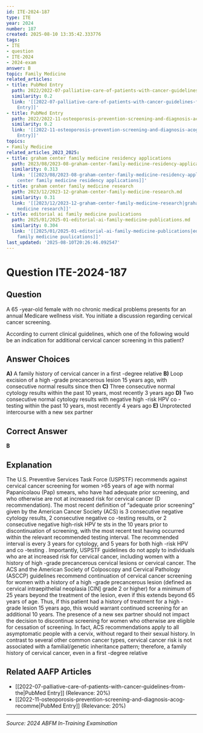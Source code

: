 ```yaml
---
id: ITE-2024-187
type: ITE
year: 2024
number: 187
created: 2025-08-10 13:35:42.333776
tags:
- ITE
- question
- ITE-2024
- 2024-exam
answer: B
topic: Family Medicine
related_articles:
- title: PubMed Entry
  path: 2022/2022-07-palliative-care-of-patients-with-cancer-guidelines-from-the.md
  similarity: 0.2
  link: '[[2022-07-palliative-care-of-patients-with-cancer-guidelines-from-the|PubMed
    Entry]]'
- title: PubMed Entry
  path: 2022/2022-11-osteoporosis-prevention-screening-and-diagnosis-acog-recomme.md
  similarity: 0.2
  link: '[[2022-11-osteoporosis-prevention-screening-and-diagnosis-acog-recomme|PubMed
    Entry]]'
topics:
- Family Medicine
related_articles_2023_2025:
- title: graham center family medicine residency applications
  path: 2023/08/2023-08-graham-center-family-medicine-residency-applications.md
  similarity: 0.313
  link: '[[2023/08/2023-08-graham-center-family-medicine-residency-applications|graham
    center family medicine residency applications]]'
- title: graham center family medicine research
  path: 2023/12/2023-12-graham-center-family-medicine-research.md
  similarity: 0.31
  link: '[[2023/12/2023-12-graham-center-family-medicine-research|graham center family
    medicine research]]'
- title: editorial ai family medicine puulications
  path: 2025/01/2025-01-editorial-ai-family-medicine-publications.md
  similarity: 0.304
  link: '[[2025/01/2025-01-editorial-ai-family-medicine-publications|editorial ai
    family medicine puulications]]'
last_updated: '2025-08-10T20:26:46.092547'
---
```


# Question ITE-2024-187

## Question
A 65 -year-old female with no chronic medical problems presents for an annual Medicare wellness visit. 
You initiate a discussion regarding cervical cancer screening.  
 
According to current clinical guidelines, which one of the following would be an indication for 
additional cervical cancer screening in  this patient?

## Answer Choices
**A)** A family history of cervical cancer in a first -degree relative
**B)** Loop excision of a high -grade precancerous lesion 15 years ago, with consecutive normal results since then
**C)** Three consecutive normal cytology results within the past 10 years, most recently 3 years ago
**D)** Two consecutive normal cytology results with negative high -risk HPV co -testing within the past 10 years, most recently 4 years ago
**E)** Unprotected intercourse with a new sex partner

## Correct Answer
**B**

## Explanation
The U.S. Preventive Services Task Force (USPSTF) recommends against cervical cancer screening for women >65 years of age with normal Papanicolaou (Pap) smears, who have had adequate prior screening, and who otherwise are not at increased risk for cervical cancer (D recommendation). The most recent definition of “adequate prior screening” given by the American Cancer Society (ACS) is 3 consecutive negative cytology results, 2 consecutive negative co -testing results, or 2 consecutive negative high-risk HPV te sts in the 10 years prior to discontinuation of screening, with the most recent test having occurred within the relevant recommended testing interval. The recommended interval is every 3 years for cytology, and 5 years for both high -risk HPV and co -testing . Importantly, USPSTF guidelines do not apply to individuals who are at increased risk for cervical cancer, including women with a history of high -grade precancerous cervical lesions or cervical cancer. The ACS and the American Society of Colposcopy and Cervical Pathology (ASCCP) guidelines recommend continuation of cervical cancer screening for women with a history of a high -grade precancerous lesion (defined as cervical intraepithelial neoplasia [CIN] grade 2 or higher) for a minimum of 25 years beyond the treatment of the lesion, even if this extends beyond 65 years of age. Thus, if this patient had a history of treatment for a high -grade lesion 15 years ago, this would warrant continued screening for an additional 10 years. The presence of a new sex partner should not impact the decision to discontinue screening for women who otherwise are eligible for cessation of screening. In fact, ACS recommendations apply to all asymptomatic people with a cervix, without regard to their sexual history. In contrast to several other common cancer types, cervical cancer risk is not associated with a familial/genetic inheritance pattern; therefore, a family history of cervical cancer, even in a first -degree relative

## Related AAFP Articles
- [[2022-07-palliative-care-of-patients-with-cancer-guidelines-from-the|PubMed Entry]] (Relevance: 20%)
- [[2022-11-osteoporosis-prevention-screening-and-diagnosis-acog-recomme|PubMed Entry]] (Relevance: 20%)

---
*Source: 2024 ABFM In-Training Examination*